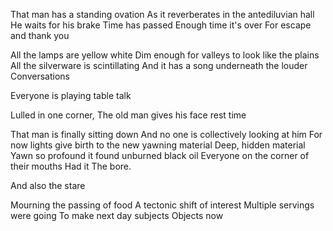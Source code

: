 That man has a standing ovation
As it reverberates in the antediluvian hall
He waits for his brake
Time has passed
Enough time it's over
For escape and thank you

All the lamps are yellow white
Dim enough for valleys to look like the plains
All the silverware is scintillating
And it has a song underneath the louder
Conversations

Everyone is playing table talk

Lulled in one corner, 
The old man gives his face rest time

That man is finally sitting down
And no one is collectively looking at him
For now lights give birth to the new yawning material
Deep, hidden material
Yawn so profound it found unburned black oil 
Everyone 
on the corner of their mouths
Had it
The bore.

And also the stare

Mourning the passing of food
A tectonic shift of interest
Multiple servings were going
To make next day subjects
Objects now 